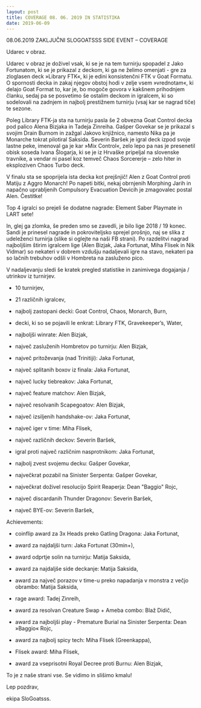 ```yaml
---
layout: post
title: COVERAGE 08. 06. 2019 IN STATISTIKA
date: 2019-06-09
---
```


08.06.2019 ZAKLJUČNI SLOGOATSSS SIDE EVENT – COVERAGE

Udarec v obraz.

Udarec v obraz je doživel vsak, ki se je na tem turnirju spopadel z Jako Fortunatom, ki se je prikazal z deckom, ki ga ne želimo omenjati - gre za zloglasen deck »Library FTK«, ki je edini konsistenčni FTK v Goat Formatu. O spornosti decka in zakaj njegov obstoj hodi v zelje vsem »vrednotam«, ki delajo Goat Format to, kar je, bo mogoče govora v kakšnem prihodnjem članku, sedaj pa se posvetimo še ostalim deckom in igralcem, ki so sodelovali na zadnjem in najbolj prestižnem turnirju (vsaj kar se nagrad tiče) te sezone.

Poleg Library FTK-ja sta na turnirju pasla še 2 obvezna Goat Control decka pod palico Alena Bizjaka in Tadeja Zinreiha. Gašper Govekar se je prikazal s svojim Drain Burnom in zažgal Jakovo knjižnico, namesto Nika pa je Monarche tokrat pilotiral Saksida. Severin Baršek je igral deck izpod svoje lastne peke, imenoval ga je kar »Mix Control«, zelo lepo pa nas je presenetil obisk soseda Ivana Šlogarja, ki se je iz Hrvaške pripeljal na slovenske travnike, a vendar ni pasel koz temveč Chaos Sorcererje – zelo hiter in eksploziven Chaos Turbo deck.

V finalu sta se spoprijela ista decka kot prejšnjič! Alen z Goat Control proti Matiju z Aggro Monarch! Po napeti bitki, nekaj obrnjenih Morphing Jarih in napačno uprabljenih Compulsory Evacuation Devicih je zmagovalec postal Alen. Čestitke!

Top 4 igralci so prejeli še dodatne nagrade: Element Saber Playmate in LART sete!

In, glej ga zlomka, še preden smo se zavedli, je bilo lige 2018 / 19 konec. Sandi je prinesel nagrade in pokroviteljsko sprejel prošnjo, naj se slika z udeleženci turnirja (slike si oglejte na naši FB strani). Po razdelitvi nagrad najboljšim štirim igralcem lige (Alen Bizjak, Jaka Fortunat, Miha Flisek in Nik Vidmar) so nekateri v dobrem vzdušju nadaljevali igre na stavo, nekateri pa so lačnih trebuhov odšli v Hombreta na zasluženo pico.

V nadaljevanju sledi še kratek pregled statistike in zanimivega dogajanja / utrinkov iz turnirjev.

- 10 turnirjev,

- 21 različnih igralcev,

- najbolj zastopani decki: Goat Control, Chaos, Monarch, Burn,

- decki, ki so se pojavili le enkrat: Library FTK, Gravekeeper’s, Water,

- najboljši winrate: Alen Bizjak,

- največ zasluženih Hombretov po turnirju: Alen Bizjak,

- največ pritoževanja (nad Trinitiji): Jaka Fortunat,

- največ splitanih boxov iz finala: Jaka Fortunat,

- največ lucky tiebreakov: Jaka Fortunat,

- največ feature matchov: Alen Bizjak,

- največ resolvanih Scapegoatov: Alen Bizjak,

- največ izsiljenih handshake-ov: Jaka Fortunat,

- največ iger v time: Miha Flisek,

- največ različnih deckov: Severin Baršek,

- igral proti največ različnim nasprotnikom: Jaka Fortunat,

- najbolj zvest svojemu decku: Gašper Govekar,

- največkrat pozabil na Sinister Serpenta: Gašper Govekar,

- največkrat doživel resolucijo Spirit Reaperja: Dean "Baggio" Rojc,

- največ discardanih Thunder Dragonov: Severin Baršek,

- največ BYE-ov: Severin Baršek,

Achievements:

- coinflip award za 3x Heads preko Gatling Dragona: Jaka Fortunat,

- award za najdaljši turn: Jaka Fortunat (30min+),

- award odprtje solin na turnirju: Matija Saksida,

- award za najdaljše side deckanje: Matija Saksida,

- award za največ porazov v time-u preko napadanja v monstra z večjo obrambo: Matija Saksida,

- rage award: Tadej Zinreih,

- award za resolvan Creature Swap + Ameba combo: Blaž Didič,

- award za najboljši play - Premature Burial na Sinister Serpenta: Dean »Baggio« Rojc,

- award za najbolj spicy tech: Miha Flisek (Greenkappa),

- Flisek award: Miha Flisek,

- award za vseprisotni Royal Decree proti Burnu: Alen Bizjak,



To je z naše strani vse. Se vidimo in slišimo kmalu!

Lep pozdrav,

ekipa SloGoatsss.
